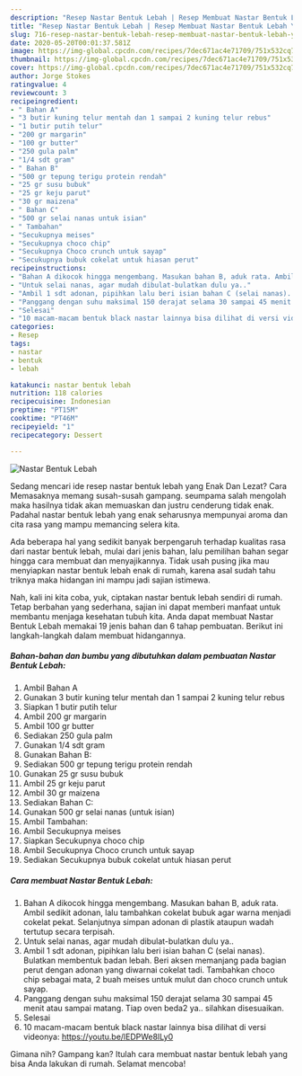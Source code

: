 ```yaml
---
description: "Resep Nastar Bentuk Lebah | Resep Membuat Nastar Bentuk Lebah Yang Enak Dan Lezat"
title: "Resep Nastar Bentuk Lebah | Resep Membuat Nastar Bentuk Lebah Yang Enak Dan Lezat"
slug: 716-resep-nastar-bentuk-lebah-resep-membuat-nastar-bentuk-lebah-yang-enak-dan-lezat
date: 2020-05-20T00:01:37.581Z
image: https://img-global.cpcdn.com/recipes/7dec671ac4e71709/751x532cq70/nastar-bentuk-lebah-foto-resep-utama.jpg
thumbnail: https://img-global.cpcdn.com/recipes/7dec671ac4e71709/751x532cq70/nastar-bentuk-lebah-foto-resep-utama.jpg
cover: https://img-global.cpcdn.com/recipes/7dec671ac4e71709/751x532cq70/nastar-bentuk-lebah-foto-resep-utama.jpg
author: Jorge Stokes
ratingvalue: 4
reviewcount: 3
recipeingredient:
- " Bahan A"
- "3 butir kuning telur mentah dan 1 sampai 2 kuning telur rebus"
- "1 butir putih telur"
- "200 gr margarin"
- "100 gr butter"
- "250 gula palm"
- "1/4 sdt gram"
- " Bahan B"
- "500 gr tepung terigu protein rendah"
- "25 gr susu bubuk"
- "25 gr keju parut"
- "30 gr maizena"
- " Bahan C"
- "500 gr selai nanas untuk isian"
- " Tambahan"
- "Secukupnya meises"
- "Secukupnya choco chip"
- "Secukupnya Choco crunch untuk sayap"
- "Secukupnya bubuk cokelat untuk hiasan perut"
recipeinstructions:
- "Bahan A dikocok hingga mengembang. Masukan bahan B, aduk rata. Ambil sedikit adonan, lalu tambahkan cokelat bubuk agar warna menjadi cokelat pekat. Selanjutnya simpan adonan di plastik ataupun wadah tertutup secara terpisah."
- "Untuk selai nanas, agar mudah dibulat-bulatkan dulu ya.."
- "Ambil 1 sdt adonan, pipihkan lalu beri isian bahan C (selai nanas). Bulatkan membentuk badan lebah. Beri aksen memanjang pada bagian perut dengan adonan yang diwarnai cokelat tadi. Tambahkan choco chip sebagai mata, 2 buah meises untuk mulut dan choco crunch untuk sayap."
- "Panggang dengan suhu maksimal 150 derajat selama 30 sampai 45 menit atau sampai matang. Tiap oven beda2 ya.. silahkan disesuaikan."
- "Selesai"
- "10 macam-macam bentuk black nastar lainnya bisa dilihat di versi videonya: https://youtu.be/lEDPWe8ILy0"
categories:
- Resep
tags:
- nastar
- bentuk
- lebah

katakunci: nastar bentuk lebah 
nutrition: 118 calories
recipecuisine: Indonesian
preptime: "PT15M"
cooktime: "PT46M"
recipeyield: "1"
recipecategory: Dessert

---
```



![Nastar Bentuk Lebah](https://img-global.cpcdn.com/recipes/7dec671ac4e71709/751x532cq70/nastar-bentuk-lebah-foto-resep-utama.jpg)

Sedang mencari ide resep nastar bentuk lebah yang Enak Dan Lezat? Cara Memasaknya memang susah-susah gampang. seumpama salah mengolah maka hasilnya tidak akan memuaskan dan justru cenderung tidak enak. Padahal nastar bentuk lebah yang enak seharusnya mempunyai aroma dan cita rasa yang mampu memancing selera kita.



Ada beberapa hal yang sedikit banyak berpengaruh terhadap kualitas rasa dari nastar bentuk lebah, mulai dari jenis bahan, lalu pemilihan bahan segar hingga cara membuat dan menyajikannya. Tidak usah pusing jika mau menyiapkan nastar bentuk lebah enak di rumah, karena asal sudah tahu triknya maka hidangan ini mampu jadi sajian istimewa.


Nah, kali ini kita coba, yuk, ciptakan nastar bentuk lebah sendiri di rumah. Tetap berbahan yang sederhana, sajian ini dapat memberi manfaat untuk membantu menjaga kesehatan tubuh kita. Anda dapat membuat Nastar Bentuk Lebah memakai 19 jenis bahan dan 6 tahap pembuatan. Berikut ini langkah-langkah dalam membuat hidangannya.

<!--inarticleads1-->

##### Bahan-bahan dan bumbu yang dibutuhkan dalam pembuatan Nastar Bentuk Lebah:

1. Ambil  Bahan A
1. Gunakan 3 butir kuning telur mentah dan 1 sampai 2 kuning telur rebus
1. Siapkan 1 butir putih telur
1. Ambil 200 gr margarin
1. Ambil 100 gr butter
1. Sediakan 250 gula palm
1. Gunakan 1/4 sdt gram
1. Gunakan  Bahan B:
1. Sediakan 500 gr tepung terigu protein rendah
1. Gunakan 25 gr susu bubuk
1. Ambil 25 gr keju parut
1. Ambil 30 gr maizena
1. Sediakan  Bahan C:
1. Gunakan 500 gr selai nanas (untuk isian)
1. Ambil  Tambahan:
1. Ambil Secukupnya meises
1. Siapkan Secukupnya choco chip
1. Ambil Secukupnya Choco crunch untuk sayap
1. Sediakan Secukupnya bubuk cokelat untuk hiasan perut




<!--inarticleads2-->

##### Cara membuat Nastar Bentuk Lebah:

1. Bahan A dikocok hingga mengembang. Masukan bahan B, aduk rata. Ambil sedikit adonan, lalu tambahkan cokelat bubuk agar warna menjadi cokelat pekat. Selanjutnya simpan adonan di plastik ataupun wadah tertutup secara terpisah.
1. Untuk selai nanas, agar mudah dibulat-bulatkan dulu ya..
1. Ambil 1 sdt adonan, pipihkan lalu beri isian bahan C (selai nanas). Bulatkan membentuk badan lebah. Beri aksen memanjang pada bagian perut dengan adonan yang diwarnai cokelat tadi. Tambahkan choco chip sebagai mata, 2 buah meises untuk mulut dan choco crunch untuk sayap.
1. Panggang dengan suhu maksimal 150 derajat selama 30 sampai 45 menit atau sampai matang. Tiap oven beda2 ya.. silahkan disesuaikan.
1. Selesai
1. 10 macam-macam bentuk black nastar lainnya bisa dilihat di versi videonya: https://youtu.be/lEDPWe8ILy0




Gimana nih? Gampang kan? Itulah cara membuat nastar bentuk lebah yang bisa Anda lakukan di rumah. Selamat mencoba!
